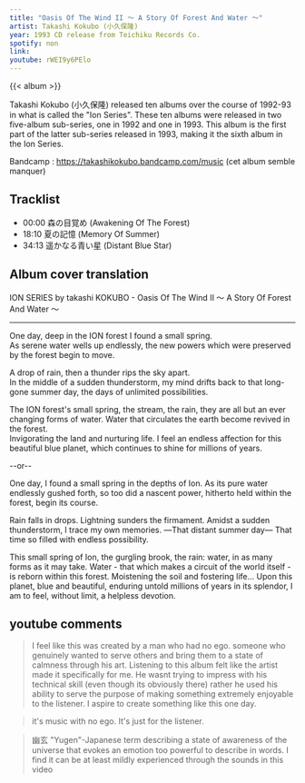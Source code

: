 ```yaml
---
title: "Oasis Of The Wind II ～ A Story Of Forest And Water ～"
artist: Takashi Kokubo (小久保隆)
year: 1993 CD release from Teichiku Records Co.
spotify: non
link:
youtube: rWEI9y6PElo
---
```


{{< album >}}

<!--more-->

Takashi Kokubo (小久保隆) released ten albums over the course of 1992-93 in what is called the "Ion Series". These ten albums were released in two five-album sub-series, one in 1992 and one in 1993. This album is the first part of the latter sub-series released in 1993, making it the sixth album in the Ion Series.

Bandcamp : https://takashikokubo.bandcamp.com/music (cet album semble manquer)

## Tracklist

- 00:00 森の目覚め (Awakening Of The Forest)
- 18:10 夏の記憶 (Memory Of Summer)
- 34:13 遥かなる青い星 (Distant Blue Star)

## Album cover translation

ION SERIES by takashi KOKUBO - Oasis Of The Wind II ～ A Story Of Forest And Water ～

---

One day, deep in the ION forest I found a small spring.  
As serene water wells up endlessly, the new powers which were preserved by the forest begin to move.

A drop of rain, then a thunder rips the sky apart.  
In the middle of a sudden thunderstorm, my mind drifts back to that long-gone summer day, the days of unlimited possibilities.

The ION forest's small spring, the stream, the rain, they are all but an ever changing forms of water.
Water that circulates the earth become revived in the forest.  
Invigorating the land and nurturing life. 
I feel an endless affection for this beautiful blue planet, which continues to shine for millions of years.

--or--

One day,
I found a small spring
in the depths of Ion.
As its pure water endlessly gushed forth,
so too did a nascent power, hitherto held within the forest, begin its course.

Rain falls in drops. Lightning sunders the firmament.
Amidst a sudden thunderstorm, I trace my own memories.
―That distant summer day―
That time so filled with endless possibility.

This small spring of Ion, the gurgling brook, the rain:
water, in as many forms as it may take.
Water - that which makes a circuit of the world itself -
is reborn within this forest.
Moistening the soil
and fostering life...
Upon this planet, blue and beautiful,
enduring untold millions of years in its splendor,
I am to feel, without limit,
a helpless devotion.

## youtube comments

> I feel like this was created by a man who had no ego. someone who genuinely wanted to serve others and bring them to a state of calmness through his art. Listening to this album felt like the artist made it specifically for me. He wasnt trying to impress with his technical skill (even though its obviously there) rather he used his ability to serve the purpose of making something extremely enjoyable to the listener. I aspire to create something like this one day.

> it's music with no ego.  It's just for the listener.

> 幽玄 "Yugen"-Japanese term describing a state of awareness of the universe that evokes an emotion too powerful to describe in words. I find it can be at least mildly experienced through the sounds in this video
